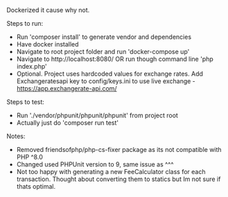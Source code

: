 Dockerized it cause why not.

Steps to run:
- Run 'composer install' to generate vendor and dependencies
- Have docker installed
- Navigate to root project folder and run 'docker-compose up'
- Navigate to http://localhost:8080/ OR run though command line 'php index.php'
- Optional. Project uses hardcoded values for exchange rates. Add Exchangeratesapi key to config/keys.ini to use live exchange - https://app.exchangerate-api.com/

Steps to test:
- Run './vendor/phpunit/phpunit/phpunit' from project root
- Actually just do 'composer run test'

Notes:
- Removed friendsofphp/php-cs-fixer package as its not compatible with PHP ^8.0
- Changed used PHPUnit version to 9, same issue as ^^^
- Not too happy with generating a new FeeCalculator class for each transaction. Thought about converting them to statics but Im not sure if thats optimal.